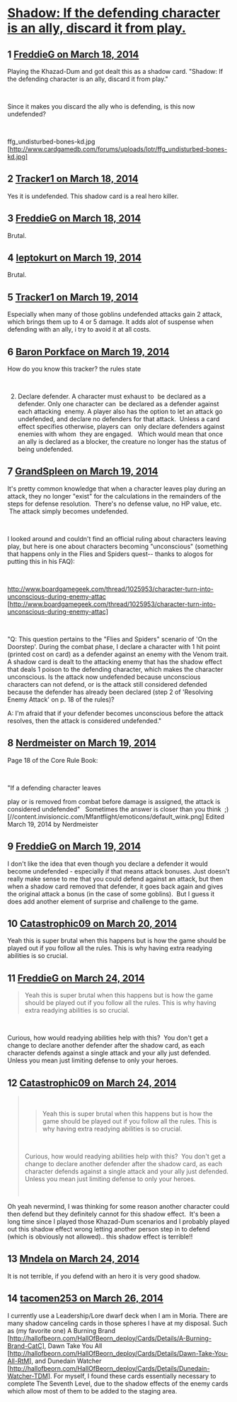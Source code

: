 # [Shadow: If the defending character is an ally, discard it from play.](https://community.fantasyflightgames.com/topic/101644-shadow-if-the-defending-character-is-an-ally-discard-it-from-play/)

## 1 [FreddieG on March 18, 2014](https://community.fantasyflightgames.com/topic/101644-shadow-if-the-defending-character-is-an-ally-discard-it-from-play/?do=findComment&comment=1017031)

Playing the Khazad-Dum and got dealt this as a shadow card. "Shadow: If the defending character is an ally, discard it from play."

 

Since it makes you discard the ally who is defending, is this now undefended?

 

ffg_undisturbed-bones-kd.jpg [http://www.cardgamedb.com/forums/uploads/lotr/ffg_undisturbed-bones-kd.jpg]

## 2 [Tracker1 on March 18, 2014](https://community.fantasyflightgames.com/topic/101644-shadow-if-the-defending-character-is-an-ally-discard-it-from-play/?do=findComment&comment=1017071)

Yes it is undefended. This shadow card is a real hero killer.

## 3 [FreddieG on March 18, 2014](https://community.fantasyflightgames.com/topic/101644-shadow-if-the-defending-character-is-an-ally-discard-it-from-play/?do=findComment&comment=1017269)

Brutal.

## 4 [leptokurt on March 19, 2014](https://community.fantasyflightgames.com/topic/101644-shadow-if-the-defending-character-is-an-ally-discard-it-from-play/?do=findComment&comment=1017386)

Brutal.

## 5 [Tracker1 on March 19, 2014](https://community.fantasyflightgames.com/topic/101644-shadow-if-the-defending-character-is-an-ally-discard-it-from-play/?do=findComment&comment=1017468)

Especially when many of those goblins undefended attacks gain 2 attack, which brings them up to 4 or 5 damage. It adds alot of suspense when defending with an ally, i try to avoid it at all costs.

## 6 [Baron Porkface on March 19, 2014](https://community.fantasyflightgames.com/topic/101644-shadow-if-the-defending-character-is-an-ally-discard-it-from-play/?do=findComment&comment=1017603)

How do you know this tracker? the rules state 

 

2. Declare defender. A character must exhaust to 
be declared as a defender. Only one character can 
be declared as a defender against each attacking 
enemy. A player also has the option to let an attack go 
undefended, and declare no defenders for that attack. 
Unless a card effect specifies otherwise, players can 
only declare defenders against enemies with whom 
they are engaged.
 
Which would mean that once an ally is declared as a blocker, the creature no longer has the status of being undefended.

## 7 [GrandSpleen on March 19, 2014](https://community.fantasyflightgames.com/topic/101644-shadow-if-the-defending-character-is-an-ally-discard-it-from-play/?do=findComment&comment=1017765)

It's pretty common knowledge that when a character leaves play during an attack, they no longer "exist" for the calculations in the remainders of the steps for defense resolution.  There's no defense value, no HP value, etc.  The attack simply becomes undefended.

 

I looked around and couldn't find an official ruling about characters leaving play, but here is one about characters becoming "unconscious" (something that happens only in the Flies and Spiders quest-- thanks to alogos for putting this in his FAQ):

 

http://www.boardgamegeek.com/thread/1025953/character-turn-into-unconscious-during-enemy-attac [http://www.boardgamegeek.com/thread/1025953/character-turn-into-unconscious-during-enemy-attac]

 

"Q: This question pertains to the "Flies and Spiders" scenario of 'On the Doorstep'. During the combat phase, I declare a character with 1 hit point (printed cost on card) as a defender against an enemy with the Venom trait. A shadow card is dealt to the attacking enemy that has the shadow effect that deals 1 poison to the defending character, which makes the character unconscious. Is the attack now undefended because unconscious characters can not defend, or is the attack still considered defended because the defender has already been declared (step 2 of 'Resolving Enemy Attack' on p. 18 of the rules)?

A: I'm afraid that if your defender becomes unconscious before the attack resolves, then the attack is considered undefended."

## 8 [Nerdmeister on March 19, 2014](https://community.fantasyflightgames.com/topic/101644-shadow-if-the-defending-character-is-an-ally-discard-it-from-play/?do=findComment&comment=1017844)

Page 18 of the Core Rule Book:

 

"If a defending character leaves

play or is removed from combat before damage is
assigned, the attack is considered undefended"
 
Sometimes the answer is closer than you think  ;) [//content.invisioncic.com/Mfantflight/emoticons/default_wink.png]
Edited March 19, 2014 by Nerdmeister

## 9 [FreddieG on March 19, 2014](https://community.fantasyflightgames.com/topic/101644-shadow-if-the-defending-character-is-an-ally-discard-it-from-play/?do=findComment&comment=1018320)

I don't like the idea that even though you declare a defender it would become undefended - especially if that means attack bonuses. Just doesn't really make sense to me that you could defend against an attack, but then when a shadow card removed that defender, it goes back again and gives the original attack a bonus (in the case of some goblins).  But I guess it does add another element of surprise and challenge to the game.

## 10 [Catastrophic09 on March 20, 2014](https://community.fantasyflightgames.com/topic/101644-shadow-if-the-defending-character-is-an-ally-discard-it-from-play/?do=findComment&comment=1020369)

Yeah this is super brutal when this happens but is how the game should be played out if you follow all the rules. This is why having extra readying abilities is so crucial.  

## 11 [FreddieG on March 24, 2014](https://community.fantasyflightgames.com/topic/101644-shadow-if-the-defending-character-is-an-ally-discard-it-from-play/?do=findComment&comment=1024376)

> Yeah this is super brutal when this happens but is how the game should be played out if you follow all the rules. This is why having extra readying abilities is so crucial.  

 

Curious, how would readying abilities help with this?  You don't get a change to declare another defender after the shadow card, as each character defends against a single attack and your ally just defended. Unless you mean just limiting defense to only your heroes. 

## 12 [Catastrophic09 on March 24, 2014](https://community.fantasyflightgames.com/topic/101644-shadow-if-the-defending-character-is-an-ally-discard-it-from-play/?do=findComment&comment=1025068)

>  
> 
> > Yeah this is super brutal when this happens but is how the game should be played out if you follow all the rules. This is why having extra readying abilities is so crucial.  
> 
>  
> 
> Curious, how would readying abilities help with this?  You don't get a change to declare another defender after the shadow card, as each character defends against a single attack and your ally just defended. Unless you mean just limiting defense to only your heroes. 
> 
>  

Oh yeah nevermind, I was thinking for some reason another character could then defend but they definitely cannot for this shadow effect.  It's been a long time since I played those Khazad-Dum scenarios and I probably played out this shadow effect wrong letting another person step in to defend (which is obviously not allowed).. this shadow effect is terrible!!

## 13 [Mndela on March 24, 2014](https://community.fantasyflightgames.com/topic/101644-shadow-if-the-defending-character-is-an-ally-discard-it-from-play/?do=findComment&comment=1025118)

It is not terrible, if you defend with an hero it is very good shadow.

## 14 [tacomen253 on March 26, 2014](https://community.fantasyflightgames.com/topic/101644-shadow-if-the-defending-character-is-an-ally-discard-it-from-play/?do=findComment&comment=1026975)

I currently use a Leadership/Lore dwarf deck when I am in Moria. There are many shadow canceling cards in those spheres I have at my disposal. Such as (my favorite one) A Burning Brand [http://hallofbeorn.com/HallOfBeorn_deploy/Cards/Details/A-Burning-Brand-CatC], Dawn Take You All [http://hallofbeorn.com/HallOfBeorn_deploy/Cards/Details/Dawn-Take-You-All-RtM], and Dunedain Watcher [http://hallofbeorn.com/HallOfBeorn_deploy/Cards/Details/Dunedain-Watcher-TDM]. For myself, I found these cards essentially necessary to complete The Seventh Level, due to the shadow effects of the enemy cards which allow most of them to be added to the staging area. 

